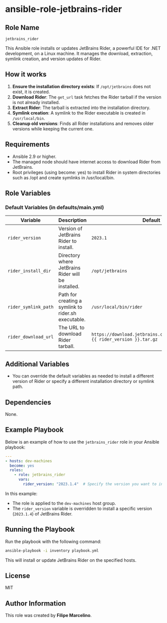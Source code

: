 # ansible-role-jetbrains-rider

## Role Name

`jetbrains_rider`

This Ansible role installs or updates JetBrains Rider, a powerful IDE for .NET development, on a Linux machine. It manages the download, extraction, symlink creation, and version updates of Rider.

## How it works

1. **Ensure the installation directory exists**: If `/opt/jetbrains` does not exist, it is created.
1. **Download Rider**: The `get_url` task fetches the Rider tarball if the version is not already installed.
1. **Extract Rider**: The tarball is extracted into the installation directory.
1. **Symlink creation**: A symlink to the Rider executable is created in `/usr/local/bin`.
1. **Cleanup old versions**: Finds all Rider installations and removes older versions while keeping the current one.

## Requirements

- Ansible 2.9 or higher.
- The managed node should have internet access to download Rider from JetBrains.
- Root privileges (using become: yes) to install Rider in system directories such as /opt and create symlinks in /usr/local/bin.

## Role Variables

### Default Variables (in defaults/main.yml)

|       Variable       |                     Description                     | Default Value                                                                     |
| -------------------- | --------------------------------------------------- | --------------------------------------------------------------------------------- |
| `rider_version`      | Version of JetBrains Rider to install.              | `2023.1`                                                                          |
| `rider_install_dir`  | Directory where JetBrains Rider will be installed.  | `/opt/jetbrains`                                                                  |
| `rider_symlink_path` | Path for creating a symlink to rider.sh executable. | `/usr/local/bin/rider`                                                            |
| `rider_download_url` | The URL to download Rider tarball.                  | `https://download.jetbrains.com/rider/JetBrains.Rider-{{ rider_version }}.tar.gz` |

## Additional Variables

- You can override the default variables as needed to install a different version of Rider or specify a different installation directory or symlink path.

## Dependencies

None.

## Example Playbook

Below is an example of how to use the `jetbrains_rider` role in your Ansible playbook:

```yaml
---
- hosts: dev-machines
  become: yes
  roles:
    - role: jetbrains_rider
      vars:
        rider_version: "2023.1.4"  # Specify the version you want to install
```

In this example:

- The role is applied to the `dev-machines` host group.
- The `rider_version` variable is overridden to install a specific version (`2023.1.4`) of JetBrains Rider.

## Running the Playbook

Run the playbook with the following command:

```bash
ansible-playbook -i inventory playbook.yml
```

This will install or update JetBrains Rider on the specified hosts.

## License

MIT

## Author Information

This role was created by **Filipe Marcelino**.
